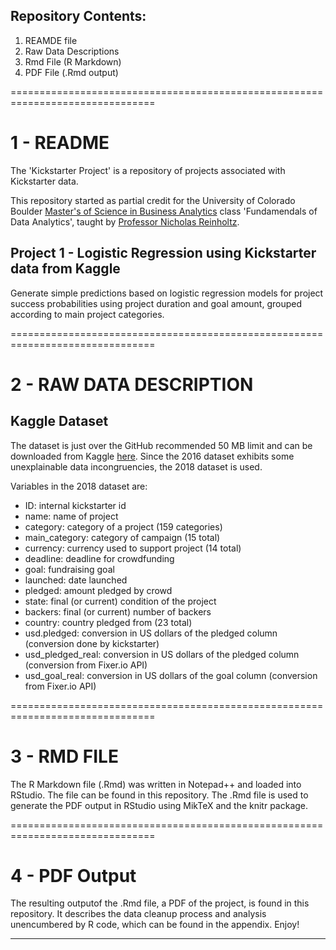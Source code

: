 ## Repository Contents:

1. REAMDE file 
2. Raw Data Descriptions
3. Rmd File (R Markdown)
4. PDF File (.Rmd output)

===============================================================================
	
# 1 - README  

The 'Kickstarter Project' is a repository of projects associated with Kickstarter data.

This repository started as partial credit for the University of Colorado Boulder [Master's of Science in Business Analytics](https://www.colorado.edu/business/ms-programs/masters-program-business-analytics) class 'Fundamendals of Data Analytics', taught by [Professor Nicholas Reinholtz](http://www.reinholtzresearch.com/).

## Project 1 - Logistic Regression using Kickstarter data from Kaggle

Generate simple predictions based on logistic regression models for project success probabilities using project duration and goal amount, grouped according to main project categories.


===============================================================================

# 2 - RAW DATA DESCRIPTION

## Kaggle Dataset 

The dataset is just over the GitHub recommended 50 MB limit and can be downloaded from Kaggle [here](https://www.kaggle.com/kemical/kickstarter-projects). Since the 2016 dataset exhibits some unexplainable data incongruencies, the 2018 dataset is used.

Variables in the 2018 dataset are:

- ID: internal kickstarter id
- name: name of project 
- category: category of a project (159 categories)
- main_category: category of campaign (15 total)
- currency: currency used to support project (14 total)
- deadline: deadline for crowdfunding
- goal: fundraising goal 
- launched: date launched
- pledged: amount pledged by crowd
- state: final (or current) condition of the project 
- backers: final (or current) number of backers
- country: country pledged from (23 total)
- usd.pledged: conversion in US dollars of the pledged column (conversion done by kickstarter)
- usd_pledged_real: conversion in US dollars of the pledged column (conversion from Fixer.io API)
- usd_goal_real: conversion in US dollars of the goal column (conversion from Fixer.io API)



===============================================================================

# 3 - RMD FILE 

The R Markdown file (.Rmd) was written in Notepad++ and loaded into RStudio. The file can be found in this repository. The .Rmd file is used to generate the PDF output in RStudio using MikTeX and the knitr package.

 
===============================================================================

# 4 - PDF Output

The resulting outputof the .Rmd file, a PDF of the project, is found in this repository. It describes the data cleanup process and analysis unencumbered by R code, which can be found in the appendix. Enjoy!


---




